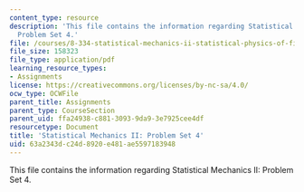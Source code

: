 ```yaml
---
content_type: resource
description: 'This file contains the information regarding Statistical Mechanics II:
  Problem Set 4.'
file: /courses/8-334-statistical-mechanics-ii-statistical-physics-of-fields-spring-2014/63a2343dc24d8920e481ae5597183948_MIT8_334S14_pset4.pdf
file_size: 158323
file_type: application/pdf
learning_resource_types:
- Assignments
license: https://creativecommons.org/licenses/by-nc-sa/4.0/
ocw_type: OCWFile
parent_title: Assignments
parent_type: CourseSection
parent_uid: ffa24938-c881-3093-9da9-3e7925cee4df
resourcetype: Document
title: 'Statistical Mechanics II: Problem Set 4'
uid: 63a2343d-c24d-8920-e481-ae5597183948
---
```

This file contains the information regarding Statistical Mechanics II: Problem Set 4.